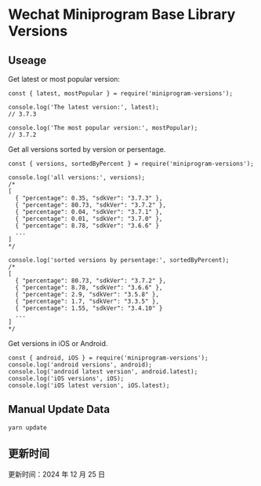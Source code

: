 
# Wechat Miniprogram Base Library Versions

## Useage

Get latest or most popular version:

```;
const { latest, mostPopular } = require('miniprogram-versions');

console.log('The latest version:', latest);
// 3.7.3

console.log('The most popular version:', mostPopular);
// 3.7.2

```

Get all versions sorted by version or persentage.

```
const { versions, sortedByPercent } = require('miniprogram-versions');

console.log('all versions:', versions);
/*
[
  { "percentage": 0.35, "sdkVer": "3.7.3" },
  { "percentage": 80.73, "sdkVer": "3.7.2" },
  { "percentage": 0.04, "sdkVer": "3.7.1" },
  { "percentage": 0.01, "sdkVer": "3.7.0" },
  { "percentage": 8.78, "sdkVer": "3.6.6" }
  ...
]
*/

console.log('sorted versions by persentage:', sortedByPercent);
/*
[
  { "percentage": 80.73, "sdkVer": "3.7.2" },
  { "percentage": 8.78, "sdkVer": "3.6.6" },
  { "percentage": 2.9, "sdkVer": "3.5.8" },
  { "percentage": 1.7, "sdkVer": "3.3.5" },
  { "percentage": 1.55, "sdkVer": "3.4.10" }
  ...
]
*/
```

Get versions in iOS or Android.

```
const { android, iOS } = require('miniprogram-versions');
console.log('android versions', android);
console.log('android latest version', android.latest);
console.log('iOS versions', iOS);
console.log('iOS latest version', iOS.latest);
```

## Manual Update Data

```
yarn update
```

## 更新时间

更新时间：2024 年 12 月 25 日

